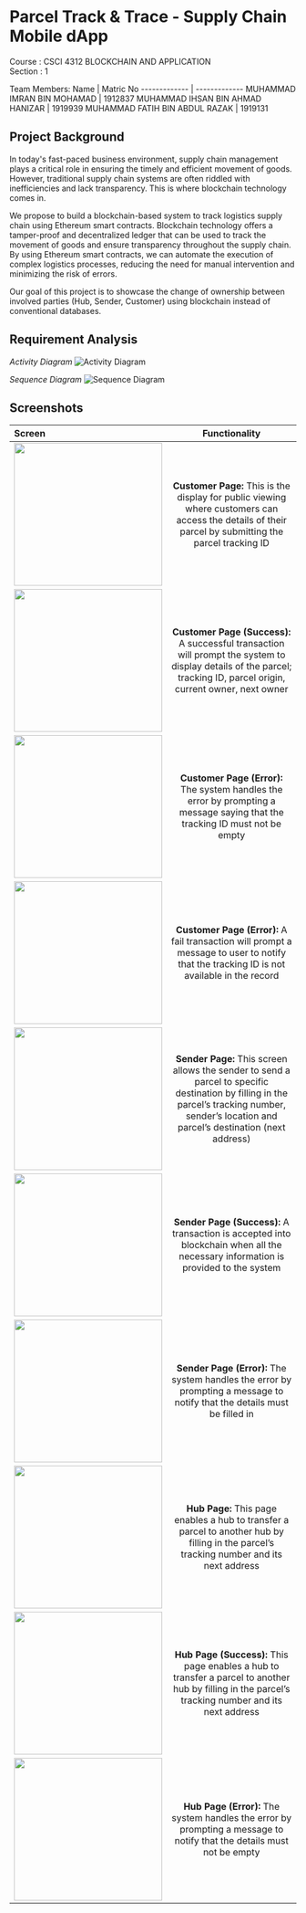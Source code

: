 # Parcel Track & Trace - Supply Chain Mobile dApp

Course : CSCI 4312 BLOCKCHAIN AND APPLICATION </br>
Section : 1

Team Members:
Name  | Matric No
------------- | -------------
MUHAMMAD IMRAN BIN MOHAMAD  | 1912837
MUHAMMAD IHSAN BIN AHMAD HANIZAR  | 1919939
MUHAMMAD FATIH BIN ABDUL RAZAK  | 1919131


## Project Background
In today's fast-paced business environment, supply chain management plays a critical role in ensuring the timely and efficient movement of goods. However, traditional supply chain systems are often riddled with inefficiencies and lack transparency. This is where blockchain technology comes in.

We propose to build a blockchain-based system to track logistics supply chain using Ethereum smart contracts. Blockchain technology offers a tamper-proof and decentralized ledger that can be used to track the movement of goods and ensure transparency throughout the supply chain. By using Ethereum smart contracts, we can automate the execution of complex logistics processes, reducing the need for manual intervention and minimizing the risk of errors.

Our goal of this project is to showcase the change of ownership between involved parties (Hub, Sender, Customer) using blockchain instead of conventional databases.

## Requirement Analysis
*Activity Diagram*
![Activity Diagram](https://github.com/0xh34rtl3ss/SupplyChain_dApp/blob/main/assets/img/BC-Activity%20Diagram.drawio.png)

*Sequence Diagram*
![Sequence Diagram](https://github.com/0xh34rtl3ss/SupplyChain_dApp/blob/main/assets/img/BC-Sequence%20Diagram.drawio.png)


## Screenshots


| Screen        | Functionality | 
|:--------------|:-------------:|
|    <img src="https://github.com/0xh34rtl3ss/SupplyChain_dApp/blob/main/assets/img/cust-input.png" width="260" height="250">  | **Customer Page:** This is the display for public viewing where customers can access the details of their parcel by submitting the parcel tracking ID |
|    <img src="https://github.com/0xh34rtl3ss/SupplyChain_dApp/blob/main/assets/img/cust-success.png" width="260" height="250">  | **Customer Page (Success):** A successful transaction will prompt the system to display details of the parcel; tracking ID, parcel origin, current owner, next owner |
|    <img src="https://github.com/0xh34rtl3ss/SupplyChain_dApp/blob/main/assets/img/cust-error1.png" width="260" height="250">  | **Customer Page (Error):** The system handles the error by prompting a message saying that the tracking ID must not be empty|
|    <img src="https://github.com/0xh34rtl3ss/SupplyChain_dApp/blob/main/assets/img/cust-error2.png" width="260" height="250">  | **Customer Page (Error):** A fail transaction will prompt a message to user to notify that the tracking ID is not available in the record|
|    <img src="https://github.com/0xh34rtl3ss/SupplyChain_dApp/blob/main/assets/img/sender-input.png" width="260" height="250">  | **Sender Page:** This screen allows the sender to send a parcel to specific destination by filling in the parcel’s tracking number, sender’s location and parcel’s destination (next address) |
|    <img src="https://github.com/0xh34rtl3ss/SupplyChain_dApp/blob/main/assets/img/sender-success.png" width="260" height="250">  | **Sender Page (Success):** A transaction is accepted into blockchain when all the necessary information is provided to the system |
|    <img src="https://github.com/0xh34rtl3ss/SupplyChain_dApp/blob/main/assets/img/sender-error.png" width="260" height="250">  | **Sender Page (Error):** The system handles the error by prompting a message to notify that the details must be filled in |
|    <img src="https://github.com/0xh34rtl3ss/SupplyChain_dApp/blob/main/assets/img/hub-input.png" width="260" height="250">  | **Hub Page:** This page enables a hub to transfer a parcel to another hub by filling in the parcel’s tracking number and its next address |
|    <img src="https://github.com/0xh34rtl3ss/SupplyChain_dApp/blob/main/assets/img/hub-success.png" width="260" height="250">  | **Hub Page (Success):** This page enables a hub to transfer a parcel to another hub by filling in the parcel’s tracking number and its next address |
|    <img src="https://github.com/0xh34rtl3ss/SupplyChain_dApp/blob/main/assets/img/hub-error.png" width="260" height="250">  | **Hub Page (Error):** The system handles the error by prompting a message to notify that the details must not be empty |

